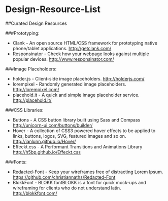 # Design-Resource-List
##Curated Design Resources


###Prototyping:
- Clank - An open source HTML/CSS framework for prototyping native phone/tablet applications.
http://getclank.com/
- Responsinator - Check how your webpage looks against multiple popular devices.
http://www.responsinator.com/


###Image Placeholders:
- holder.js - Client-side image placeholders. 
http://holderjs.com/
- lorempixel - Randomly generated image placeholders.
http://lorempixel.com/
- placehold.it - A quick and simple image placeholder service.
http://placehold.it/


###CSS Libraries:
- Buttons - A CSS button library built using Sass and Compass
http://unicorn-ui.com/buttons/builder/
- Hover - A collection of CSS3 powered hover effects to be applied to links, buttons, logos, SVG, featured images and so on. http://ianlunn.github.io/Hover/
- Effeckt.css - A Performant Transitions and Animations Library 
http://h5bp.github.io/Effeckt.css


###Fonts:
- Redacted-Font - Keep your wireframes free of distracting Lorem Ipsum.
https://github.com/christiannaths/Redacted-Font
- BlokkFont - BLOKK fontBLOKK is a font for quick mock-ups and wireframing for clients who do not understand latin.
http://blokkfont.com/
